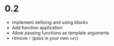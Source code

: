 # 0.2

- Implement defining and using _blocks_
- Add function application
- Allow passing functions as template arguments
- remove `!` (pass in your own `not`)
